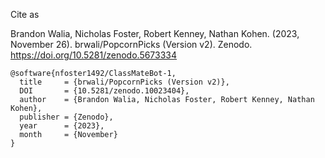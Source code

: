 Cite as

Brandon Walia, Nicholas Foster, Robert Kenney, Nathan Kohen. (2023, November 26). brwali/PopcornPicks (Version v2).
Zenodo. https://doi.org/10.5281/zenodo.5673334

```
@software{nfoster1492/ClassMateBot-1,
  title     = {brwali/PopcornPicks (Version v2)},
  DOI       = {10.5281/zenodo.10023404}, 
  author    = {Brandon Walia, Nicholas Foster, Robert Kenney, Nathan Kohen}, 
  publisher = {Zenodo}, 
  year      = {2023}, 
  month     = {November}
}
```
